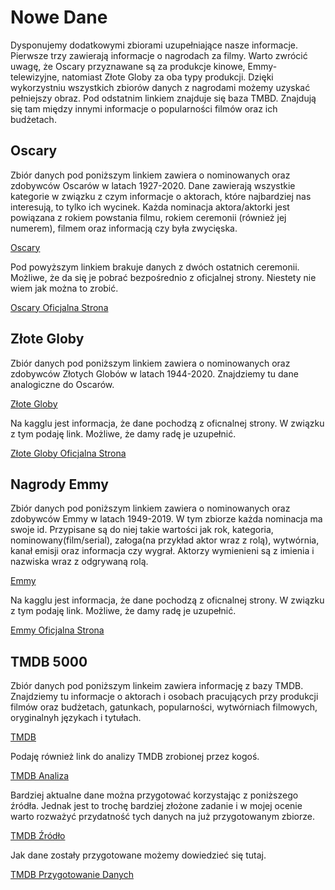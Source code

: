 # Nowe Dane

Dysponujemy dodatkowymi zbiorami uzupełniające nasze informacje. 
Pierwsze trzy zawierają informacje o nagrodach za filmy.
Warto zwrócić uwagę, że Oscary przyznawane są za produkcje kinowe, Emmy-telewizyjne, natomiast Złote Globy za oba typy produkcji.
Dzięki wykorzystniu wszystkich zbiorów danych z nagrodami możemy uzyskać pełniejszy obraz. Pod odstatnim linkiem znajduje się baza TMBD. Znajdują się tam między innymi informacje o popularności filmów oraz ich budżetach.


## Oscary
Zbiór danych pod poniższym linkiem zawiera o nominowanych oraz zdobywców Oscarów w latach 1927-2020. Dane zawierają wszystkie kategorie w związku z czym informacje o aktorach, które najbardziej nas interesują, to tylko ich wycinek. Każda nominacja aktora/aktorki jest powiązana z rokiem powstania filmu, rokiem ceremonii (również jej numerem), filmem oraz informacją czy była zwycięska.

[Oscary](https://www.kaggle.com/datasets/unanimad/the-oscar-award)

Pod powyższym linkiem brakuje danych z dwóch ostatnich ceremonii. Możliwe, że da się je pobrać bezpośrednio z oficjalnej strony. Niestety nie wiem jak można to zrobić.

[Oscary Oficjalna Strona](https://awardsdatabase.oscars.org/)

## Złote Globy
Zbiór danych pod poniższym linkiem zawiera o nominowanych oraz zdobywców Złotych Globów w latach 1944-2020. Znajdziemy tu dane analogiczne do Oscarów.

[Złote Globy](https://www.kaggle.com/datasets/unanimad/golden-globe-awards)

Na kagglu jest informacja, że dane pochodzą z oficnalnej strony. W związku z tym podaję link. Możliwe, że damy radę je uzupełnić.

[Złote Globy Oficjalna Strona](https://www.goldenglobes.com/awards-database)

## Nagrody Emmy
Zbiór danych pod poniższym linkiem zawiera o nominowanych oraz zdobywców Emmy w latach 1949-2019. W tym zbiorze każda nominacja ma swoje id. Przypisane są do niej takie wartości jak rok, kategoria, nominowany(film/serial), załoga(na przykład aktor wraz z rolą), wytwórnia, kanał emisji oraz informacja czy wygrał. Aktorzy wymienieni są z imienia i nazwiska wraz z odgrywaną rolą.

[Emmy](https://www.kaggle.com/datasets/unanimad/emmy-awards?select=the_emmy_awards.csv)

Na kagglu jest informacja, że dane pochodzą z oficnalnej strony. W związku z tym podaję link. Możliwe, że damy radę je uzupełnić.

[Emmy Oficjalna Strona](https://www.emmys.com/awards/nominees-winners)

## TMDB 5000
Zbiór danych pod poniższym linkeim zawiera informację z bazy TMDB. Znajdziemy tu informacje o aktorach i osobach pracujących przy produkcji filmów oraz budżetach, gatunkach, popularności, wytwórniach filmowych, oryginalnyh językach i tytułach.

[TMDB](https://www.kaggle.com/datasets/tmdb/tmdb-movie-metadata?select=tmdb_5000_movies.csv)

Podaję również link do analizy TMDB zrobionej przez kogoś.

[TMDB Analiza](https://github.com/YashMotwani/TMDB-Movies-Dataset-Investigation-)

Bardziej aktualne dane można przygotować korzystając z poniższego źródła. Jednak jest to trochę bardziej złożone zadanie i w mojej ocenie warto rozważyć przydatność tych danych na już przygotowanym zbiorze.

[TMDB Źródło](https://developers.themoviedb.org/3/getting-started/introduction)

Jak dane zostały przygotowane możemy dowiedzieć się tutaj.

[TMDB Przygotowanie Danych](https://gist.github.com/SohierDane/4a84cb96d220fc4791f52562be37968b)



